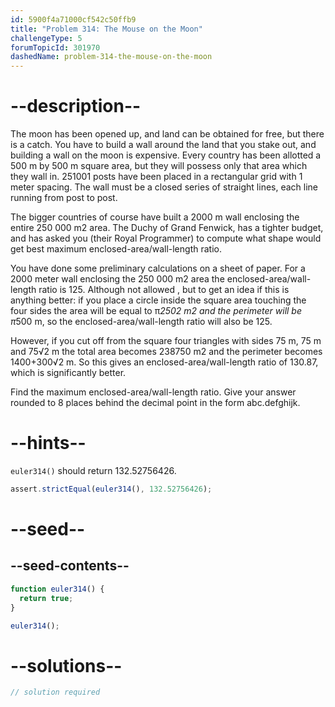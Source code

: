 ```yaml
---
id: 5900f4a71000cf542c50ffb9
title: "Problem 314: The Mouse on the Moon"
challengeType: 5
forumTopicId: 301970
dashedName: problem-314-the-mouse-on-the-moon
---
```


# --description--

The moon has been opened up, and land can be obtained for free, but there is a catch. You have to build a wall around the land that you stake out, and building a wall on the moon is expensive. Every country has been allotted a 500 m by 500 m square area, but they will possess only that area which they wall in. 251001 posts have been placed in a rectangular grid with 1 meter spacing. The wall must be a closed series of straight lines, each line running from post to post.

The bigger countries of course have built a 2000 m wall enclosing the entire 250 000 m2 area. The Duchy of Grand Fenwick, has a tighter budget, and has asked you (their Royal Programmer) to compute what shape would get best maximum enclosed-area/wall-length ratio.

You have done some preliminary calculations on a sheet of paper. For a 2000 meter wall enclosing the 250 000 m2 area the enclosed-area/wall-length ratio is 125. Although not allowed , but to get an idea if this is anything better: if you place a circle inside the square area touching the four sides the area will be equal to π*2502 m2 and the perimeter will be π*500 m, so the enclosed-area/wall-length ratio will also be 125.

However, if you cut off from the square four triangles with sides 75 m, 75 m and 75√2 m the total area becomes 238750 m2 and the perimeter becomes 1400+300√2 m. So this gives an enclosed-area/wall-length ratio of 130.87, which is significantly better.

Find the maximum enclosed-area/wall-length ratio. Give your answer rounded to 8 places behind the decimal point in the form abc.defghijk.

# --hints--

`euler314()` should return 132.52756426.

```js
assert.strictEqual(euler314(), 132.52756426);
```

# --seed--

## --seed-contents--

```js
function euler314() {
  return true;
}

euler314();
```

# --solutions--

```js
// solution required
```
